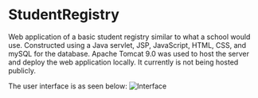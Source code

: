 # StudentRegistry
Web application of a basic student registry similar to what a school would use. Constructed using a Java servlet, JSP, JavaScript, HTML, CSS, and mySQL for the database. 
Apache Tomcat 9.0 was used to host the server and deploy the web application locally. It currently is not being hosted publicly.

The user interface is as seen below:
![Interface](https://i.gyazo.com/8a2c9e2c7f8d1258bb93fa39d04c2e5e.png)
